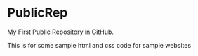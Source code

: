 # PublicRep
My First Public Repository in GitHub.

This is for some sample html and css code for sample websites
